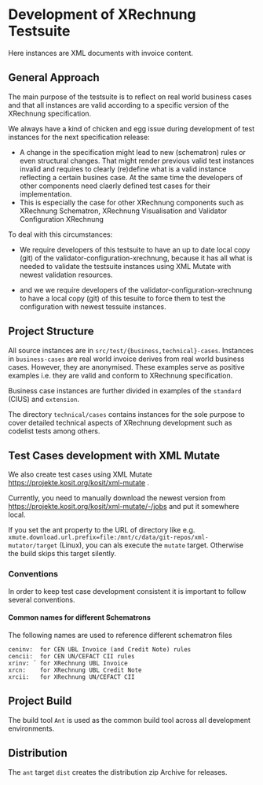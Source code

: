 # Development of XRechnung Testsuite

Here instances are XML documents with invoice content.

## General Approach

The main purpose of the testsuite is to reflect on real world business cases and that all instances are valid according to a specific version of the XRechnung specification. 

We always have a kind of chicken and egg issue during development of test instances for the next specification release:

* A change in the specification might lead to new (schematron) rules or even structural changes. That might render previous valid test instances invalid and requires to clearly (re)define what is a valid instance reflecting a certain busines case. At the same time the developers of other components need claerly defined test cases for their implementation.
* This is especially the case for other XRechnung components such as XRechnung Schematron, XRechnung Visualisation and Validator Configuration XRechnung 

To deal with this circumstances:

* We require developers of this testsuite to have an up to date local copy (git) of the validator-configuration-xrechnung, because it has all what is needed to validate the testsuite instances using XML Mutate with newest validation resources.

* and we we require developers of the validator-configuration-xrechnung to have a local copy (git) of this tesuite to force them to test the configuration with newest tessuite instances.

## Project Structure

All source instances are in `src/test/{business,technical}-cases`. Instances in `business-cases` are real world invoice derives from real world business cases. However, they are anonymised. These examples serve as positive examples i.e. they are valid and conform to XRechnung specification.

Business case instances are further divided in examples of the `standard` (CIUS) and `extension`.

The directory `technical/cases` contains instances for the sole purpose to cover detailed technical aspects of XRechnung development such as codelist tests among others.

## Test Cases development with XML Mutate

We also create test cases using XML Mutate https://projekte.kosit.org/kosit/xml-mutate .

Currently, you need to manually download the newest version from https://projekte.kosit.org/kosit/xml-mutate/-/jobs and put it somewhere local.

If you set the ant property to the URL of directory like e.g. `xmute.download.url.prefix=file:/mnt/c/data/git-repos/xml-mutator/target` (Linux), you can als execute the `mutate` target. Otherwise the build skips this target silently.

### Conventions

In order to keep test case development consistent it is important to follow several conventions.

#### Common names for different Schematrons

The following names are used to reference different schematron files

```
ceninv:  for CEN UBL Invoice (and Credit Note) rules
cencii:  for CEN UN/CEFACT CII rules
xrinv: ´ for XRechnung UBL Invoice
xrcn:    for XRechnung UBL Credit Note
xrcii:   for XRechnung UN/CEFACT CII
```

## Project Build

The build tool `Ant` is used as the common build tool across all development environments.

## Distribution

The `ant` target `dist` creates the distribution zip Archive for releases.
